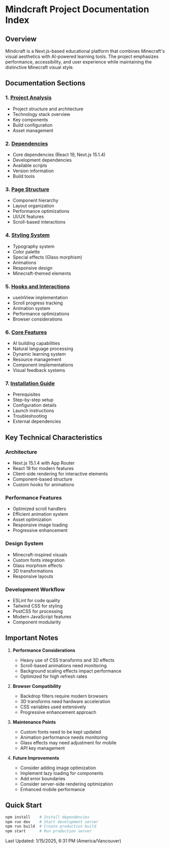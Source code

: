 # Mindcraft Project Documentation Index

## Overview
Mindcraft is a Next.js-based educational platform that combines Minecraft's visual aesthetics with AI-powered learning tools. The project emphasizes performance, accessibility, and user experience while maintaining the distinctive Minecraft visual style.

## Documentation Sections

### 1. [Project Analysis](./project_analysis.md)
- Project structure and architecture
- Technology stack overview
- Key components
- Build configuration
- Asset management

### 2. [Dependencies](./dependencies.md)
- Core dependencies (React 19, Next.js 15.1.4)
- Development dependencies
- Available scripts
- Version information
- Build tools

### 3. [Page Structure](./page_structure.md)
- Component hierarchy
- Layout organization
- Performance optimizations
- UI/UX features
- Scroll-based interactions

### 4. [Styling System](./styling_system.md)
- Typography system
- Color palette
- Special effects (Glass morphism)
- Animations
- Responsive design
- Minecraft-themed elements

### 5. [Hooks and Interactions](./hooks_and_interactions.md)
- useInView implementation
- Scroll progress tracking
- Animation system
- Performance optimizations
- Browser considerations

### 6. [Core Features](./core_features.md)
- AI building capabilities
- Natural language processing
- Dynamic learning system
- Resource management
- Component implementations
- Visual feedback systems

### 7. [Installation Guide](./installation_guide.md)
- Prerequisites
- Step-by-step setup
- Configuration details
- Launch instructions
- Troubleshooting
- External dependencies

## Key Technical Characteristics

### Architecture
- Next.js 15.1.4 with App Router
- React 19 for modern features
- Client-side rendering for interactive elements
- Component-based structure
- Custom hooks for animations

### Performance Features
- Optimized scroll handlers
- Efficient animation system
- Asset optimization
- Responsive image loading
- Progressive enhancement

### Design System
- Minecraft-inspired visuals
- Custom fonts integration
- Glass morphism effects
- 3D transformations
- Responsive layouts

### Development Workflow
- ESLint for code quality
- Tailwind CSS for styling
- PostCSS for processing
- Modern JavaScript features
- Component modularity

## Important Notes

1. **Performance Considerations**
   - Heavy use of CSS transforms and 3D effects
   - Scroll-based animations need monitoring
   - Background scaling effects impact performance
   - Optimized for high refresh rates

2. **Browser Compatibility**
   - Backdrop filters require modern browsers
   - 3D transforms need hardware acceleration
   - CSS variables used extensively
   - Progressive enhancement approach

3. **Maintenance Points**
   - Custom fonts need to be kept updated
   - Animation performance needs monitoring
   - Glass effects may need adjustment for mobile
   - API key management

4. **Future Improvements**
   - Consider adding image optimization
   - Implement lazy loading for components
   - Add error boundaries
   - Consider server-side rendering optimization
   - Enhanced mobile performance

## Quick Start
```bash
npm install    # Install dependencies
npm run dev    # Start development server
npm run build  # Create production build
npm start      # Run production server
```

Last Updated: 1/15/2025, 6:31 PM (America/Vancouver)